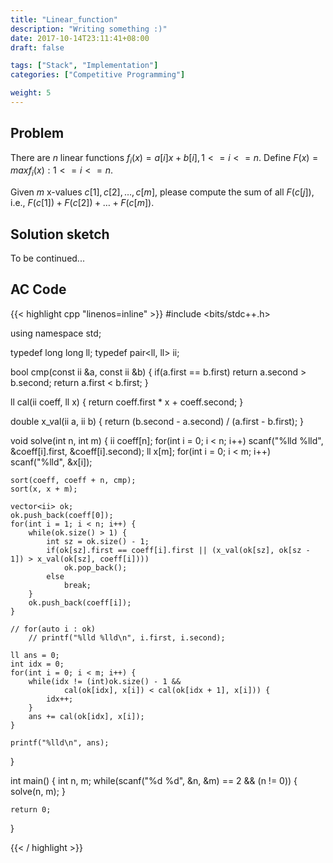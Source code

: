 ```yaml
---
title: "Linear_function"
description: "Writing something :)"
date: 2017-10-14T23:11:41+08:00
draft: false

tags: ["Stack", "Implementation"]
categories: ["Competitive Programming"]

weight: 5
---
```


<!--more-->

## Problem

There are $n$ linear functions $f_i(x)=a[i]x+b[i], 1<= i <=n$. Define $F(x)=max{f_i(x) : 1<= i <=n}$. 

Given $m$ x-values $c[1],c[2],…, c[m]$, please compute the sum of all $F(c[j])$, i.e., $F(c[1])+ F(c[2])+…+ F(c[m])$. 

## Solution sketch

To be continued... 

## AC Code

{{< highlight cpp "linenos=inline" >}}
#include <bits/stdc++.h>

using namespace std;

typedef long long ll;
typedef pair<ll, ll> ii;

bool cmp(const ii &a, const ii &b)
{
	if(a.first == b.first)
		return a.second > b.second;
	return a.first < b.first;
}

ll cal(ii coeff, ll x)
{
	return coeff.first * x + coeff.second;
}

double x_val(ii a, ii b)
{
	return (b.second - a.second) / (a.first - b.first);
}

void solve(int n, int m)
{
	ii coeff[n];
	for(int i = 0; i < n; i++)
		scanf("%lld %lld", &coeff[i].first, &coeff[i].second);
	ll x[m];
	for(int i = 0; i < m; i++)
		scanf("%lld", &x[i]);

	sort(coeff, coeff + n, cmp);
	sort(x, x + m);
	
	vector<ii> ok;
	ok.push_back(coeff[0]);
	for(int i = 1; i < n; i++) {
		while(ok.size() > 1) {
			int sz = ok.size() - 1;
			if(ok[sz].first == coeff[i].first || (x_val(ok[sz], ok[sz - 1]) > x_val(ok[sz], coeff[i])))
				ok.pop_back();
			else
				break;
		}
		ok.push_back(coeff[i]);
	}

	// for(auto i : ok)
		// printf("%lld %lld\n", i.first, i.second);
	
	ll ans = 0;
	int idx = 0;
	for(int i = 0; i < m; i++) {
		while(idx != (int)ok.size() - 1 && 
				cal(ok[idx], x[i]) < cal(ok[idx + 1], x[i])) {
			idx++;
		}
		ans += cal(ok[idx], x[i]);
	}

	printf("%lld\n", ans);
}

int main()
{
	int n, m;
	while(scanf("%d %d", &n, &m) == 2 && (n != 0)) {
		solve(n, m);
	}

	return 0;
}

{{< / highlight >}}
